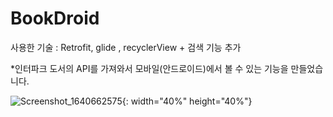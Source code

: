 # BookDroid


사용한 기술 : Retrofit, glide , recyclerView  + 검색 기능 추가 

*인터파크 도서의 API를 가져와서 모바일(안드로이드)에서 볼 수 있는 기능을 만들었습니다. 



![Screenshot_1640662575](https://user-images.githubusercontent.com/70066242/147533105-55b519b2-161f-4fc6-9c43-18fc19753fc0.png){: width="40%" height="40%"}


